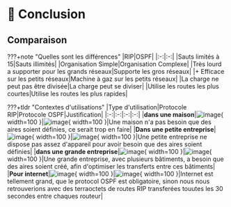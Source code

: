# 🎇 Conclusion

## Comparaison

???+note "Quelles sont les différences"
    |RIP|OSPF|
    |:-:|:-:|
    |Sauts limités à 15|Sauts illimités|
    |Organisation Simple|Organisation Complexe|
    |Très lourd a supporter pour les grands réseaux|Supporte les gros réseaux|
    |+ Efficace sur les petits réseaux|Machine à gaz sur les petits réseaux|
    |La charge ne peut pas être divisée|La charge peut se diviser|
    |Utilise les routes les plus courtes|Utilise les routes les plus rapides|

???+tldr "Contextes d'utilisations"
    |Type d'utilisation|Protocole RIP|Protocole OSPF|Justification|
    |:-:|:-:|:-:|:-:|
    |**dans une maison**|![image](/images/oui.jpg){ width=100 }|![image](/images/non.jpg){ width=100 }|Une maison n'a pas besoin que des aires soient définies, ce serait trop en faire|
    |**Dans une petite entreprise**|![image](/images/oui.jpg){ width=100 }|![image](/images/non.jpg){ width=100 }|Une petite entreprise ne dispose pas assez d'appareil pour avoir besoin que des aires soient définies|
    |**dans une grande entreprise**|![image](/images/non.jpg){ width=100 }|![image](/images/oui.jpg){ width=100 }|Une grande entreprise, avec plusieurs bâtiments, a besoin que des aires soient créé, afin d'optimiser les transferts entre ces bâtiments|
    |**Pour internet**|![image](/images/non.jpg){ width=100 }|![image](/images/oui.jpg){ width=100 }|Internet est tellement grand, que le protocol OSPF est obligatoire, sinon nous nous retrouverions avec des terraoctets de routes RIP transferées touutes les 30 secondes entre chaques routeur|

